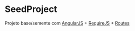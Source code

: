 SeedProject
===========

Projeto base/semente com <a href="http://angularjs.org/" target="blank">AngularJS</a> + <a href="http://requirejs.org/" target="blank">RequireJS</a> + <a href="http://docs.angularjs.org/api/ngRoute/service/$route" target="blank">Routes</a>
